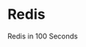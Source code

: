 # Redis

<BadgeLink badgeText='Watch' href='https://www.youtube.com/watch?v=G1rOthIU-uo'>Redis in 100 Seconds</BadgeLink>
